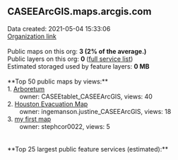 <h2>CASEEArcGIS.maps.arcgis.com</h2> Data created: 2021-05-04 15:33:06 <br /><a target='new' href='https://CASEEArcGIS.maps.arcgis.com'>Organization link</a><br /><br />Public maps on this org: <b>3 (2% of the average.)</b><br />Public layers on this org: <b>0 </b>(<a target='new' href='https://services.arcgis.com/pe7jjHRKBVuX5HHl/ArcGIS/rest/services'>full service list</a>)<br />Estimated storaged used by feature layers: <b>0 MB</b><br /><br />**Top 50 public maps by views:**<br />  1. <a target='new' href='https://www.arcgis.com/home/item.html?id=d2665ae8287c4930853cafd09994853f'>Arboretum</a> <br />  &nbsp;&nbsp;&nbsp;&nbsp; &nbsp;&nbsp;owner: CASEEtablet_CASEEArcGIS, views: 40<br />  2. <a target='new' href='https://www.arcgis.com/home/item.html?id=44da3bbe9a8b4f29b6cf2161ee306de0'>Houston Evacuation Map</a> <br />  &nbsp;&nbsp;&nbsp;&nbsp; &nbsp;&nbsp;owner: ingemanson.justine_CASEEArcGIS, views: 18<br />  3. <a target='new' href='https://www.arcgis.com/home/item.html?id=4239a3ad640846bdb19ca1c2d183ebea'>my first map</a> <br />  &nbsp;&nbsp;&nbsp;&nbsp; &nbsp;&nbsp;owner: stephcor0022, views: 5<br /><br /><br />**Top 25 largest public feature services (estimated):**<br />